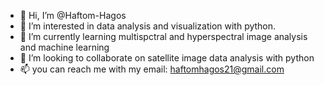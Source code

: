 - 👋 Hi, I’m @Haftom-Hagos
- 👀 I’m interested in data analysis and visualization with python. 
- 🌱 I’m currently learning multispctral and hyperspectral image analysis and machine learning
- 💞️ I’m looking to collaborate on satellite image data analysis with python
- 📫 you can reach me with my email: haftomhagos21@gmail.com

<!---
Haftom-Hagos/Haftom-Hagos is a ✨ special ✨ repository because its `README.md` (this file) appears on your GitHub profile.
You can click the Preview link to take a look at your changes.
--->
